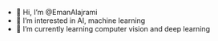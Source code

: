 - 👋 Hi, I’m @EmanAlajrami
- 👀 I’m interested in AI, machine learning 
- 🌱 I’m currently learning computer vision and deep learning 

<!---
EmanAlajrami/EmanAlajrami is a ✨ special ✨ repository because its `README.md` (this file) appears on your GitHub profile.
You can click the Preview link to take a look at your changes.
--->
